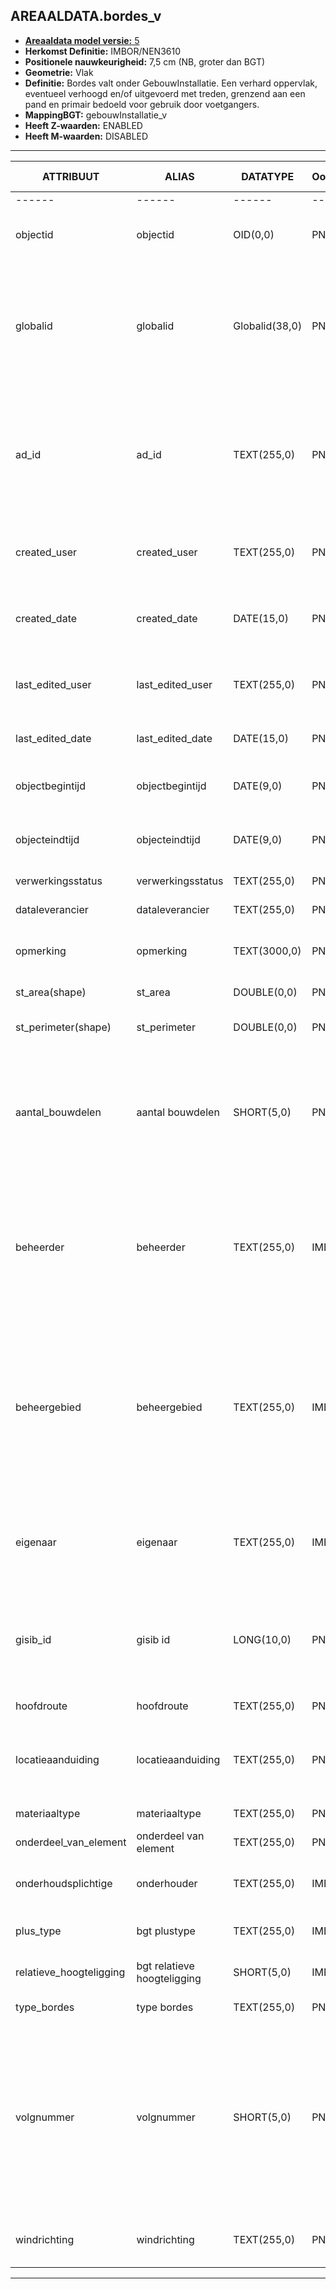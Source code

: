 ﻿## AREAALDATA.bordes_v

* [__Areaaldata model versie:__ 5](https://provincienh.github.io/Leveren_Geoinformatie/dev/)
* __Herkomst Definitie:__ IMBOR/NEN3610
* __Positionele nauwkeurigheid:__ 7,5 cm (NB, groter dan BGT)
* __Geometrie:__ Vlak
* __Definitie:__ Bordes valt onder GebouwInstallatie. Een verhard oppervlak, eventueel verhoogd en/of uitgevoerd met treden, grenzend aan een pand en primair bedoeld voor gebruik door voetgangers.
* __MappingBGT:__ gebouwInstallatie_v
* __Heeft Z-waarden:__ ENABLED
* __Heeft M-waarden:__ DISABLED

***

|__ATTRIBUUT__|__ALIAS__|__DATATYPE__|__Oorsprong__|__Superklasse__|__Attribuuttype__|__Enumeratie/Referentie__|__Verwijzende sleutel__|__Standaard waarde__|__Definitie__|
|------|------|------|------|------|------|------|------|------|------|
|------                                    |------                                        |------                                 |-----    |
|objectid|objectid|OID(0,0)|PNH|AREAALDATA|Waarde wordt automatisch bepaald|||Default: None|Intern ArcGIS Identificatienummer, aangemaakt door ArcGIS.|
|globalid|globalid|Globalid(38,0)|PNH|AREAALDATA|Waarde wordt automatisch bepaald|||Default: None|Elk object heeft een unieke GlobalID (Global Unique Identifier). Dit is een systeemveld van de ArcGIS software welke noodzakelijk is om een aantal functionaliteiten binnen deze software te kunnen gebruiken.|
|ad_id|ad_id|TEXT(255,0)|PNH|AREAALDATA|GUID|||Default: None|Uniek identificatienummer voor het object dat onveranderlijk is zolang het object bestaat in Areaaldata: in format 'AD.[GUID]'. Dit moet worden ingevuld door de aannemer.|
|created_user|created_user|TEXT(255,0)|PNH|AREAALDATA|Waarde wordt automatisch bepaald|||Default: None|Naam van gebruiker die de rij heeft aangemaakt, gegenereerd door ArcGIS.|
|created_date|created_date|DATE(15,0)|PNH|AREAALDATA|Waarde wordt automatisch bepaald|||Default: None|Datum waarop de rij aan de database is toegevoegd, gegenereerd door ArcGIS.|
|last_edited_user|last_edited_user|TEXT(255,0)|PNH|AREAALDATA|Waarde wordt automatisch bepaald|||Default: None|Naam van gebruiker die de laatste mutatie heeft doorgevoerd, gegenereerd door ArcGIS.|
|last_edited_date|last_edited_date|DATE(15,0)|PNH|AREAALDATA|Waarde wordt automatisch bepaald|||Default: None|Datum van de laatste mutatie, gegenereerd door ArcGIS.|
|objectbegintijd|objectbegintijd|DATE(9,0)|PNH|AREAALDATA|Vrij invoerveld|||Default: None|Datum waarop het object bij de bronhouder is ontstaan.|
|objecteindtijd|objecteindtijd|DATE(9,0)|PNH|AREAALDATA|Vrij invoerveld|||Default: None|Datum waarop het object bij de bronhouder niet meer geldig is.|
|verwerkingsstatus|verwerkingsstatus|TEXT(255,0)|PNH|AREAALDATA|Enumeratie|keuzelijst [Verwerkingsstatus](../domeinen/Verwerkingsstatus.html)||Default: None|Status van de gegevens.|
|dataleverancier|dataleverancier|TEXT(255,0)|PNH|AREAALDATA|Vrij invoerveld|||Default: None|Leverancier van de data.|
|opmerking|opmerking|TEXT(3000,0)|PNH|AREAALDATA|Vrij invoerveld|||Default: None|Algemene opmerking voor het object, zoals een omschrijving of toelichting.|
|st_area(shape)|st_area|DOUBLE(0,0)|PNH|AREAALDATA|Waarde wordt automatisch bepaald|||Default: None|Oppervlakte van het beheerobject in m2.|
|st_perimeter(shape)|st_perimeter|DOUBLE(0,0)|PNH|AREAALDATA|Waarde wordt automatisch bepaald|||Default: None|Omtrek van het beheerobject in meters.|
|aantal_bouwdelen|aantal bouwdelen|SHORT(5,0)|PNH|Decompositie|Vrij invoerveld|||Default: None|Indien een of meer dezelfde bouwdelen als een enkel bouwdeel mogen worden opgenomen, kan in dit attribuut worden aangegeven hoeveel bouwdelen het betreft. Let op: Enkel door PNH in te vullen|
|beheerder|beheerder|TEXT(255,0)|IMBOR|Beheerd object|Enumeratie/Referentie|keuzelijst [BeheerdObjectBeheerder](../domeinen/BeheerdObjectBeheerder.html)||Default: None|Een publiekrechtelijke instantie of (rechts)persoon die toeziet op de instandhouding van o.a. een object, kunstwerk of waterstaatswerk. De typen beheerder zijn conform de indeling in bronhouders (BGT).|
|beheergebied|beheergebied|TEXT(255,0)|IMBOR|Beheerd object|Enumeratie/Referentie|keuzelijst [GCR_NAAM](../domeinen/GCR_NAAM.html)|Verwijzende sleutel naar [gebiedscontractregio_v]|Default: None|De provincie heeft haar gebied in 8 gebieden opgesplitst. Amsterdam (gebied 8) is zelfstandig. Aanduiding van het beheergebied waarbinnen het beheerobject ligt. Bevat een verwijzende sleutel naar gebiedscontractregio_v (simpel). AD_ID foreign key.|
|eigenaar|eigenaar|TEXT(255,0)|IMBOR|Beheerd object|Enumeratie/Referentie|keuzelijst [BeheerdObjectEigenaar](../domeinen/BeheerdObjectEigenaar.html)||Default: None|(Rechts)persoon die het meest omvattend recht op een zaak heeft. De typen eigenaren zijn conform de indeling in bronhouders (BGT).|
|gisib_id|gisib id|LONG(10,0)|PNH|Areaaldata|Vrij invoerveld|||Default: None|Uniek Identificatienummer beheer openbare ruimte (GISIB), wordt aangemaakt in GISIB en mag niet worden ingevuld door de aannemer.|
|hoofdroute|hoofdroute|TEXT(255,0)|PNH|Areaaldata|Enumeratie/Referentie|keuzelijst [Hoofdroute](../domeinen/Hoofdroute.html)|Verwijzende sleutel naar [weg_v]|Default: None|Verwijzende sleutel naar weg_v (simpel)|
|locatieaanduiding|locatieaanduiding|TEXT(255,0)|PNH|Decompositie|Enumeratie/Referentie|keuzelijst [Locatieaanduiding](../domeinen/Locatieaanduiding.html)||Default: None|Om de locatie van verschillende bouwdelen aan te duiden waar volgnr en windrichting niet volstaan|
|materiaaltype|materiaaltype|TEXT(255,0)|PNH|Areaaldata|Enumeratie/Referentie|keuzelijst [Materiaaltype](../domeinen/Materiaaltype.html)||Default: None|Materiaal waaruit het object is opgebouwd.|
|onderdeel_van_element|onderdeel van element|TEXT(255,0)|PNH|Decompositie|Vrij invoerveld|||Default: None|Featureclass is een element van|
|onderhoudsplichtige|onderhouder|TEXT(255,0)|IMBOR|Beheerd object|Enumeratie/Referentie|keuzelijst [BeheerdObjectOnderhoudsplichtige](../domeinen/BeheerdObjectOnderhoudsplichtige.html)||Default: None|Organisatie die verantwoordelijk is voor het onderhoud van het beheerobject.|
|plus_type|bgt plustype|TEXT(255,0)|IMBOR|Bordes|Enumeratie/Referentie|keuzelijst [typeGBI](../domeinen/typeGBI.html)||Default: niet-bgt:bordes|Nadere type omschrijving in de BGT.|
|relatieve_hoogteligging|bgt relatieve hoogteligging|SHORT(5,0)|IMBOR|Geo-object|Vrij invoerveld|||Default: None|Aanduiding voor de relatieve hoogte van het beheerobject.|
|type_bordes|type bordes|TEXT(255,0)|PNH|Bordes|Vrij invoerveld|||Default: None|nader typernig van bgtplustype.|
|volgnummer|volgnummer|SHORT(5,0)|PNH|Decompositie|Vrij invoerveld|||Default: None|Indien een reeks van dezelfde bouwdelen voorkomen dan dienen deze worden met een volgnummer te worden geduid. De nummering dient logischerwijs te worden gestart met noord georiënteerde item als eerste te benoemen en vervolgens de daaropvolgende items door te nummeren met de klok mee|
|windrichting|windrichting|TEXT(255,0)|PNH|Decompositie|Enumeratie/Referentie|keuzelijst [WINDRICHTING](../domeinen/WINDRICHTING.html)||Default: None|Om de locatie van verschillende bouwdelen aan te duiden|

***
